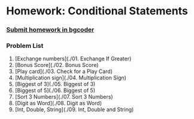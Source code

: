 Homework: Conditional Statements
================================

### [Submit homework in bgcoder](http://bgcoder.com/Contests/309/CSharp-Fundamentals-05-Conditional-Statements)

### Problem List

1. [Exchange numbers](./01. Exchange If Greater)
1. [Bonus Score](./02. Bonus Score)
1. [Play card](./03. Check for a Play Card)
1. [Multiplication sign](./04. Multiplication Sign)
1. [Biggest of 3](./05. Biggest of 3)
1. [Biggest of 5](./06. Biggest of 5)
1. [Sort 3 Numbers](./07. Sort 3 Numbers)
1. [Digit as Word](./08. Digit as Word)
1. [Int, Double, String](./09. Int, Double and String)
